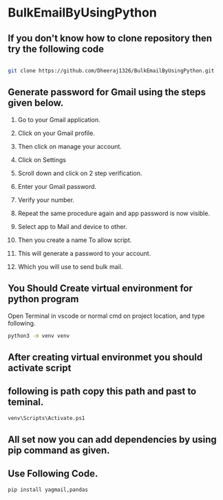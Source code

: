 # BulkEmailByUsingPython

## If you don't know how to clone repository then try the following code

```bash

git clone https://github.com/Dheeraj1326/BulkEmailByUsingPython.git

```

## Generate password for Gmail using the steps given below.


1.	Go to your Gmail application.

2.	Click on your Gmail profile.

3.	Then click on manage your account.

4.	Click on Settings

5.	Scroll down and click on 2 step verification.

6.	Enter your Gmail password.

7.	Verify your number.

8.	Repeat the same procedure again and  app password is now visible.

9.	Select app to Mail and device to other.

10.	Then you create a name To allow script.

11.	This will generate a password to your account.

12.	Which you will use to send bulk mail.

## You Should Create virtual environment  for python program

Open Terminal in vscode or normal cmd on project location,
and type following.

```bash
python3 -m venv venv
```

## After creating virtual environmet you should activate script
## following is path copy this path and past to teminal.
```bash
venv\Scripts\Activate.ps1
```
## All set now you can add dependencies by using pip command as given.
## Use Following Code.

```bash
pip install yagmail,pandas
```


